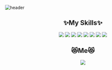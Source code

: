 ![header](https://capsule-render.vercel.app/api?type=wave&color=FF3399&height=300&section=header&text=KimSinHeung&fontSize=90)


<div align="center">
<h2>✨My Skills✨</h2>
  
<img src="https://img.shields.io/badge/Java-007396?style=flat-square&logo=Java&logoColor=white"/></a>
<img src="https://img.shields.io/badge/C-A8B9CC?style=flat-square&logo=C&logoColor=white"/></a>
<img src="https://img.shields.io/badge/C++-00599C?style=flat-square&logo=C%2B%2B&logoColor=white"/></a>
<img src="https://img.shields.io/badge/JavaScript-F7DF1E?style=flat-square&logo=JavaScript&logoColor=white"/></a>
<img src="https://img.shields.io/badge/MySQL-4479A1?style=flat-square&logo=MySQL&logoColor=white"/></a>
<img src="https://img.shields.io/badge/HTML5-E34F26?style=flat-square&logo=HTML5&logoColor=white"/></a>
<img src="https://img.shields.io/badge/CSS3-1572B6?style=flat-square&logo=CSS3&logoColor=white"/></a>
<img src="https://img.shields.io/badge/PHP-777BB4?style=flat-square&logo=PHP&logoColor=white"/></a>



<h2>😻Me😻</h2>
  
<a href="https://www.instagram.com/_ksh.e/"><img src="https://img.shields.io/badge/Instagram-E4405F?style=flat-square&logo=Instagram&logoColor=white&link=https://www.instagram.com/_ksh.e/"/></a>
</div>

